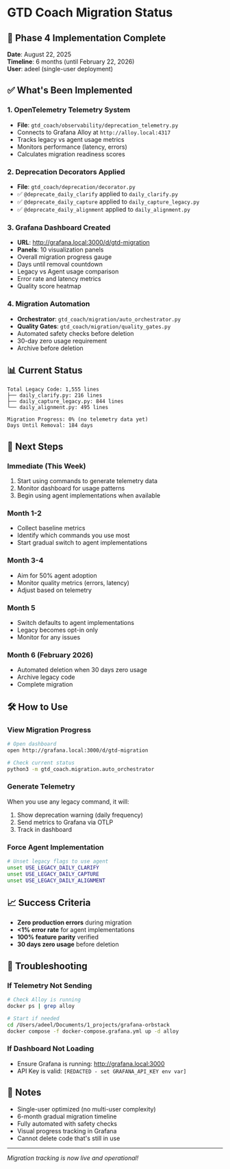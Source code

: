 # GTD Coach Migration Status

## 🚀 Phase 4 Implementation Complete

**Date**: August 22, 2025  
**Timeline**: 6 months (until February 22, 2026)  
**User**: adeel (single-user deployment)

## ✅ What's Been Implemented

### 1. OpenTelemetry Telemetry System
- **File**: `gtd_coach/observability/deprecation_telemetry.py`
- Connects to Grafana Alloy at `http://alloy.local:4317`
- Tracks legacy vs agent usage metrics
- Monitors performance (latency, errors)
- Calculates migration readiness scores

### 2. Deprecation Decorators Applied
- **File**: `gtd_coach/deprecation/decorator.py`
- ✅ `@deprecate_daily_clarify` applied to `daily_clarify.py`
- ✅ `@deprecate_daily_capture` applied to `daily_capture_legacy.py`
- ✅ `@deprecate_daily_alignment` applied to `daily_alignment.py`

### 3. Grafana Dashboard Created
- **URL**: http://grafana.local:3000/d/gtd-migration
- **Panels**: 10 visualization panels
- Overall migration progress gauge
- Days until removal countdown
- Legacy vs Agent usage comparison
- Error rate and latency metrics
- Quality score heatmap

### 4. Migration Automation
- **Orchestrator**: `gtd_coach/migration/auto_orchestrator.py`
- **Quality Gates**: `gtd_coach/migration/quality_gates.py`
- Automated safety checks before deletion
- 30-day zero usage requirement
- Archive before deletion

## 📊 Current Status

```
Total Legacy Code: 1,555 lines
├── daily_clarify.py: 216 lines
├── daily_capture_legacy.py: 844 lines  
└── daily_alignment.py: 495 lines

Migration Progress: 0% (no telemetry data yet)
Days Until Removal: 184 days
```

## 🎯 Next Steps

### Immediate (This Week)
1. Start using commands to generate telemetry data
2. Monitor dashboard for usage patterns
3. Begin using agent implementations when available

### Month 1-2
- Collect baseline metrics
- Identify which commands you use most
- Start gradual switch to agent implementations

### Month 3-4
- Aim for 50% agent adoption
- Monitor quality metrics (errors, latency)
- Adjust based on telemetry

### Month 5
- Switch defaults to agent implementations
- Legacy becomes opt-in only
- Monitor for any issues

### Month 6 (February 2026)
- Automated deletion when 30 days zero usage
- Archive legacy code
- Complete migration

## 🛠️ How to Use

### View Migration Progress
```bash
# Open dashboard
open http://grafana.local:3000/d/gtd-migration

# Check current status
python3 -m gtd_coach.migration.auto_orchestrator
```

### Generate Telemetry
When you use any legacy command, it will:
1. Show deprecation warning (daily frequency)
2. Send metrics to Grafana via OTLP
3. Track in dashboard

### Force Agent Implementation
```bash
# Unset legacy flags to use agent
unset USE_LEGACY_DAILY_CLARIFY
unset USE_LEGACY_DAILY_CAPTURE
unset USE_LEGACY_DAILY_ALIGNMENT
```

## 📈 Success Criteria

- **Zero production errors** during migration
- **<1% error rate** for agent implementations
- **100% feature parity** verified
- **30 days zero usage** before deletion

## 🔧 Troubleshooting

### If Telemetry Not Sending
```bash
# Check Alloy is running
docker ps | grep alloy

# Start if needed
cd /Users/adeel/Documents/1_projects/grafana-orbstack
docker compose -f docker-compose.grafana.yml up -d alloy
```

### If Dashboard Not Loading
- Ensure Grafana is running: http://grafana.local:3000
- API Key is valid: `[REDACTED - set GRAFANA_API_KEY env var]`

## 📝 Notes

- Single-user optimized (no multi-user complexity)
- 6-month gradual migration timeline
- Fully automated with safety checks
- Visual progress tracking in Grafana
- Cannot delete code that's still in use

---

*Migration tracking is now live and operational!*